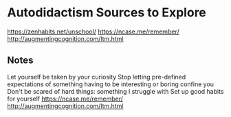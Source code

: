 
# Autodidactism Sources to Explore
https://zenhabits.net/unschool/
https://ncase.me/remember/
http://augmentingcognition.com/ltm.html

## Notes
Let yourself be taken by your curiosity
Stop letting pre-defined expectations of something having to be interesting or boring confine you
Don't be scared of hard things: something I struggle with
Set up good habits for yourself
https://ncase.me/remember/
http://augmentingcognition.com/ltm.html
